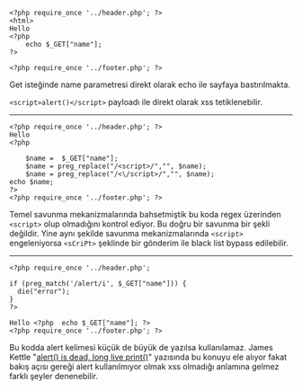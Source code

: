 
```
<?php require_once '../header.php'; ?>
<html>
Hello 
<?php 
	echo $_GET["name"];
?>

<?php require_once '../footer.php'; ?>
```

Get isteğinde name parametresi direkt olarak echo ile sayfaya bastırılmakta. 

`<script>alert()</script>` payloadı ile direkt olarak xss tetiklenebilir. 

---
```
<?php require_once '../header.php'; ?>
Hello 
<?php
	 
	$name =  $_GET["name"];
	$name = preg_replace("/<script>/","", $name);
	$name = preg_replace("/<\/script>/","", $name);
echo $name;
?>
<?php require_once '../footer.php'; ?>
```

Temel savunma mekanizmalarında bahsetmiştik bu koda regex üzerinden `<script>` olup olmadığını kontrol ediyor. Bu doğru bir savunma bir şekli değildir. Yine aynı şekilde savunma mekanizmalarında `<script>` engeleniyorsa `<sCriPt>` şeklinde bir gönderim ile black list bypass edilebilir. 

---

```
<?php require_once '../header.php'; 

if (preg_match('/alert/i', $_GET["name"])) {
  die("error");
}
?>

Hello <?php  echo $_GET["name"]; ?>
<?php require_once '../footer.php'; ?>	
```

Bu kodda alert kelimesi küçük de büyük de yazılsa kullanılamaz. James Kettle "[alert() is dead, long live print()](https://portswigger.net/research/alert-is-dead-long-live-print)" yazısında bu konuyu ele alıyor fakat bakış açısı gereği alert kullanılmıyor olmak xss olmadığı anlamına gelmez farklı şeyler denenebilir. 
